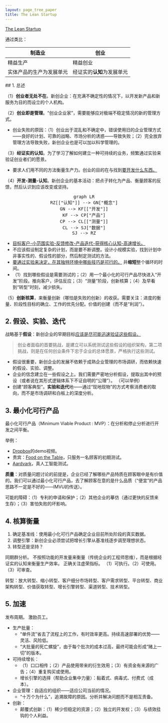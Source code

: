 ```yaml
---
layout: page_tree_paper
title: The Lean Startup
---
```


[The Lean Startup](https://en.wikipedia.org/wiki/The_Lean_Startup)


通过类比：

| 制造业 | 创业  |
|------|------------|
| 精益生产 |  精益创业 |
| 实体产品的生产为发展单元 | 经证实的**认知**为发展单元 |

<p></p>
## 1. 总述

（1）**创业者无处不在**。新创企业：在充满不确定性的情况下，以开发新产品和新服务为目的而设立的个人机构。

（2）**创业即是管理**。“创业企业家”，需要能够应对极端不稳定情况的新的管理方式。
* 创业失败的原因：（1）创业出于混乱和不确定中，错误使用旧的企业管理方式——良好的计划、可靠的战略、市场分析的诱惑——导致失败；（2）完全放弃管理方法导致失败，新创企业也是可以加以科学管理的。

（3）**经证实的认知**。为了学习了解如何建立一种可持续的业务，频繁通过实验来验证创业者们的愿景。
  * 要求人们用不同的方法衡量生产力。创业的目的在与找到<u>要开发什么东西。</u>

（4）**开发-测量-认知**。新创企业的基本活动：把点子转化为产品、衡量顾客的反馈，然后认识到应该改变或坚持。
<div align="center"><pre class="mermaid">
graph LR
RZ[["认知"]] --> GN["概念"]
GN --> KF[["开发"]]
KF --> CP["产品"]
CP --> CL[["测量"]]
CL --> SJ["数据"]
SJ --> RZ
</pre></div>

* <u>目标客户-小范围实验-反馈修改-产品迭代-获得核心认知-高速增长。</u>
* 不应该假设制定复杂的计划，而是要不断调整。设计小规模实验，找到计划中非事实性的、假设性的部分，然后制定测试的方法。
* <u>要通过实验来决定，在其独特环境中哪些技巧是可行的。</u> 并**缩短**整个循环的时间。
* （1）找到哪些假设是需要测试的；（2）用一个最小化的可行产品尽快进入“开发”阶段。推向客户，评估反应；（3）“测量”阶段，创新核算；（4）及早看到“转型”时刻，减少损失。


（5）**创新核算**，来衡量创新（哪怕是失败的创新）的收获。需要关注：进度的衡量、阶段性目标的确立、工作的优先分配。价值的创建（而不是“利润”）。


## 2. 假设、实验、迭代

战略基于**假设**：新创企业的早期目标<u>应该是尽可能迅速验证这些假设。</u>
> 创业者面临的首要挑战，是建立可以系统测试这些假设的组织架构，第二项挑战，则是在任何创业条件下忠于企业的总体愿景，严格执行这些测试。

* 假设很重要，新创企业的发展不依赖于成熟企业管理的市场调研，而依赖快速的假设、实验、调整。
* 企业的信念建立在一些假设之上。我们需要严密地分析假设，提取出其中的预设（或者说在其形式逻辑体系下不证自明的“公理”）。  （可以举例）
* 创建“顾客典型”。**实验和迭代**地——通过“现地现物”的方式考察消费者的取向，而不是市场调研和白板上的深度分析。

## 3. 最小化可行产品

最小化可行产品（Minimum Viable Product : MVP）：在分析和停止分析进行开发之间平衡。

举例：
* [Dropbox](https://www.dropbox.com/home)的demo视频。
* 贵宾：[Food on the Table](https://foodonthetable.ca/)，只服务一名顾客的初期测试。
* [Aardvark](https://en.wikipedia.org/wiki/Aardvark_(search_engine))，真人工智能测试。

**质量**：对质量问题讨论的前提是，企业已经了解哪些产品特质在顾客眼中是有价值的。我们可以通过最小化可行产品，去了解顾客在意的是什么品质（“便宜”的产品思路不一定是不好的——IMVU的传送）。

可能的障碍：（1）专利的申请和保护；（2）其他企业的摹仿（通过更快的反馈来生存）；（3）害怕失败的坏影响。

## 4. 核算衡量
<p></p>

1. 确定基准线：使用最小化可行产品确定企业目前所处阶段的真实数据。
2. 调整引擎：新创企业必须尝试把增长引擎从基准线逐步调至理想状态。
3. 转型还是坚持？

同期群分析。
不按照功能的开发量来衡量（传统企业的工程师思维），而是根据经证实的认知来衡量生产效率。
正确关注虚荣指标。
（1）可执行。（2）可使用。（3）可审查。

转型：放大转型、缩小转型、客户细分市场转型、客户需求转型、平台转型、商业架构转型、价值获取转型、增长引擎转型、渠道转型、技术转型。

## 5. 加速

发布周期。
激励员工。

* 生产批量：
  * “单件流”省去了流程上的工作，有时效率更高。持续高速部署的优势——灵活、风险低。
  * “大批量的死亡螺旋”，由于每个批次的成本过高，最终可能会形成“赌上一切”的版本。
* 可持续增长：
  * （1）口口相传；（2）产品使用带来的衍生效用；（3）有资金有来源的广告；（4）重复购买或使用。
  * 增长引擎的选择（帮助企业集中力量）：黏着式、病毒式、付费式（成本）。
* 企业管理：自适应的组织——适应公司当前的情况。
  * “十万个为什么”，追溯故障的原因。分析并解决问题而不是相互责备。
* 创新：
  * 颠覆式创新：（1）稀少但稳定的资源；（2）独立的开发权；（3）与绩效挂钩的个人利益。
